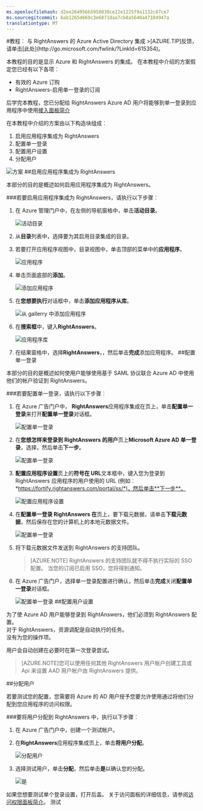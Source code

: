 ```yaml
---
ms.openlocfilehash: d2ee264956b5958030ce22e1225f9a1132c87ce7
ms.sourcegitcommit: bab1265d669c3e6871daa7cb8a5640a47104947a
translationtype: MT
---
```

<properties pageTitle="教程︰ Azure Active Directory 集成与 RightAnswers |Microsoft Azure" description="了解如何使用 RightAnswers Azure Active Directory 以启用单一登录、 自动化资源调配，和更多。" services="active-directory" authors="MarkusVi"  documentationCenter="na" manager="stevenpo"/>
<tags ms.service="active-directory" ms.devlang="na" ms.topic="article" ms.tgt_pltfrm="na" ms.workload="identity" ms.date="08/01/2015" ms.author="markvi" />
#教程︰ 与 RightAnswers 的 Azure Active Directory 集成
>[AZURE.TIP]反馈，请单击[此处](http://go.microsoft.com/fwlink/?LinkId=615354)。
  
本教程的目的是显示 Azure 和 RightAnswers 的集成。 在本教程中介绍的方案假定您已经有以下各项︰

-   有效的 Azure 订购
-   RightAnswers-启用单一登录的订阅
  
后学完本教程，您已分配给 RightAnswers Azure AD 用户将能够到单一登录到应用程序中使用[接入面板简介](https://msdn.microsoft.com/library/dn308586)
  
在本教程中介绍的方案由以下构造块组成︰

1.  启用应用程序集成为 RightAnswers
2.  配置单一登录
3.  配置用户设置
4.  分配用户

![方案](./media/active-directory-saas-rightanswers-tutorial/IC802925.png "Scenario")
##启用应用程序集成为 RightAnswers
  
本部分的目的是概述如何启用应用程序集成为 RightAnswers。

###若要启用应用程序集成为 RightAnswers，请执行以下步骤︰

1.  在 Azure 管理门户中，在左侧的导航窗格中，单击**活动目录**。

    ![活动目录](./media/active-directory-saas-rightanswers-tutorial/IC700993.png "Active Directory")

2.  从**目录**列表中，选择要为其启用目录集成的目录。

3.  若要打开应用程序视图中，目录视图中，单击顶部的菜单中的**应用程序**。

    ![应用程序](./media/active-directory-saas-rightanswers-tutorial/IC700994.png "Applications")

4.  单击页面底部的**添加**。

    ![添加应用程序](./media/active-directory-saas-rightanswers-tutorial/IC749321.png "Add application")

5.  在**您想要执行**对话框中，单击**添加应用程序从库**。

    ![从 gallerry 中添加应用程序](./media/active-directory-saas-rightanswers-tutorial/IC749322.png "Add an application from gallerry")

6.  在**搜索框**中，键入**RightAnswers**。

    ![应用程序库](./media/active-directory-saas-rightanswers-tutorial/IC802926.png "Application Gallery")

7.  在结果窗格中，选择**RightAnswers**，，然后单击**完成**添加应用程序。
##配置单一登录
  
本部分的目的是概述如何使用户能够使用基于 SAML 协议联合 Azure AD 中使用他们的帐户验证到 RightAnswers。

###若要配置单一登录，请执行以下步骤︰

1.  在 Azure 广告门户中， **RightAnswers**应用程序集成在页上，单击**配置单一登录**来打开**配置单一登录**对话框。

    ![配置单一登录](./media/active-directory-saas-rightanswers-tutorial/IC802927.png "Configure Single Sign-On")

2.  在**您想怎样来登录到 RightAnswers 的用户**页上**Microsoft Azure AD 单一登录**，选择，然后单击**下一步**。

    ![配置单一登录](./media/active-directory-saas-rightanswers-tutorial/IC802928.png "Configure Single Sign-On")

3.  **配置应用程序设置**页上的**符号在 URL**文本框中，键入您为登录到 RightAnswers 应用程序的用户使用的 URL (例如︰ *https://fortify.rightanswers.com/portal/ss/*)，然后单击**下一步**。

    ![配置应用程序设置](./media/active-directory-saas-rightanswers-tutorial/IC802929.png "Configure App Settings")

4.  在**配置单一登录 RightAnswers 在**页上，要下载元数据，请单击**下载元数据**，然后保存在您的计算机上的本地元数据文件。

    ![配置单一登录](./media/active-directory-saas-rightanswers-tutorial/IC802930.png "Configure Single Sign-On")

5.  将下载元数据文件发送到 RightAnswers 的支持团队。

    >[AZURE.NOTE] RightAnswers 的支持团队就不得不执行实际的 SSO 配置。
当您的订阅已启用 SSO，您将得到通知。

6.  在 Azure 广告门户，选择单一登录配置进行确认，然后单击**完成**关闭**配置单一登录**对话框。

    ![配置单一登录](./media/active-directory-saas-rightanswers-tutorial/IC802931.png "Configure Single Sign-On")
##配置用户设置
  
为了使 Azure AD 用户能够登录到 RightAnswers，他们必须到 RightAnswers 配置。  
对于 RightAnswers，资源调配是自动执行的任务。  
没有为您的操作项。
  
用户会自动创建在必要时在第一次登录尝试。

>[AZURE.NOTE]您可以使用任何其他 RightAnswers 用户帐户创建工具或 Api 来设置 AAD 用户帐户由 RightAnswers 提供。

##分配用户
  
若要测试您的配置，您需要将 Azure 的 AD 用户授予您要允许使用通过将他们分配到您应用程序的访问权限。

###要将用户分配到 RightAnswers 中，执行以下步骤︰

1.  在 Azure 广告门户中，创建一个测试帐户。

2.  在**RightAnswers**应用程序集成页上，单击**将用户分配**。

    ![分配用户](./media/active-directory-saas-rightanswers-tutorial/IC802932.png "Assign Users")

3.  选择测试用户，单击**分配**，然后单击**是**以确认您的分配。

    ![是](./media/active-directory-saas-rightanswers-tutorial/IC767830.png "Yes")
  
如果您想要测试单个登录设置，打开后盖。 关于访问面板的详细信息，请参阅[访问权限面板简介](https://msdn.microsoft.com/library/dn308586)。
测试
